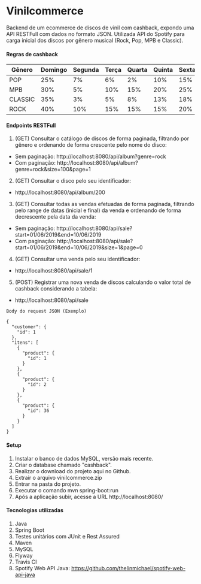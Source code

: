 # Vinilcommerce

Backend de um ecommerce de discos de vinil com cashback, expondo uma API RESTFull com dados no formato JSON. 
Utilizada API do Spotify para carga inicial dos discos por gênero musical (Rock, Pop, MPB e Classic).

#### Regras de cashback

| Gênero  | Domingo | Segunda | Terça | Quarta | Quinta | Sexta | Sábado |
|---------|---------|---------|-------|--------|--------|-------|--------|
| POP     | 25%     | 7%      | 6%    | 2%     | 10%    | 15%   | 20%    |
| MPB     | 30%     | 5%      | 10%   | 15%    | 20%    | 25%   | 30%    |
| CLASSIC | 35%     | 3%      | 5%    | 8%     | 13%    | 18%   | 25%    |
| ROCK    | 40%     | 10%     | 15%   | 15%    | 15%    | 20%   | 40%    |

  #### Endpoints RESTFull
  1. (GET) Consultar o catálogo de discos de forma paginada, filtrando por gênero e
  ordenando de forma crescente pelo nome do disco:   
   - Sem paginação: http://localhost:8080/api/album?genre=rock
   - Com paginação: http://localhost:8080/api/album?genre=rock&size=100&page=1

  2. (GET) Consultar o disco pelo seu identificador: 
   - http://localhost:8080/api/album/200

  3. (GET) Consultar todas as vendas efetuadas de forma paginada, filtrando pelo range
  de datas (inicial e final) da venda e ordenando de forma decrescente pela
  data da venda:    
   - Sem paginação: http://localhost:8080/api/sale?start=01/06/2019&end=10/06/2019
   - Com paginação: http://localhost:8080/api/sale?start=01/06/2019&end=10/06/2019&size=1&page=0

  4. (GET) Consultar uma venda pelo seu identificador: 
   - http://localhost:8080/api/sale/1

  5. (POST) Registrar uma nova venda de discos calculando o valor total de cashback
  considerando a tabela: 
   - http://localhost:8080/api/sale
    
    Body do request JSON (Exemplo)
    
    {
      "customer": {
        "id": 1
      },
      "itens": [
        {
          "product": {
            "id": 1
          }
        },
        {
          "product": {
            "id": 2
          }
        },
        {
          "product": {
            "id": 36
          }
        }
      ]
    }   
   
  #### Setup
  1. Instalar o banco de dados MySQL, versão mais recente.
  2. Criar o database chamado "cashback".
  2. Realizar o download do projeto aqui no Github.
  2. Extrair o arquivo vinilcommerce.zip
  3. Entrar na pasta do projeto.
  4. Executar o comando mvn spring-boot:run
  5. Após a aplicação subir, acesse a URL http://localhost:8080/
  
  #### Tecnologias utilizadas
  1. Java
  2. Spring Boot
  3. Testes unitários com JUnit e Rest Assured
  4. Maven
  5. MySQL
  6. Flyway
  7. Travis CI
  8. Spotify Web API Java: https://github.com/thelinmichael/spotify-web-api-java
